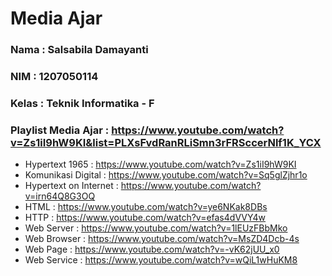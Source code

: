 # Media Ajar

### Nama  : Salsabila Damayanti
### NIM   : 1207050114
### Kelas : Teknik Informatika - F
### Playlist Media Ajar : https://www.youtube.com/watch?v=Zs1iI9hW9KI&list=PLXsFvdRanRLiSmn3rFRSccerNlf1K_YCX

- Hypertext 1965 : https://www.youtube.com/watch?v=Zs1iI9hW9KI
- Komunikasi Digital : https://www.youtube.com/watch?v=Sq5glZjhr1o
- Hypertext on Internet : https://www.youtube.com/watch?v=irn64Q8G3OQ
- HTML : https://www.youtube.com/watch?v=ye6NKak8DBs
- HTTP : https://www.youtube.com/watch?v=efas4dVVY4w
- Web Server : https://www.youtube.com/watch?v=1lEUzFBbMko
- Web Browser : https://www.youtube.com/watch?v=MsZD4Dcb-4s
- Web Page : https://www.youtube.com/watch?v=-vK62jUU_x0
- Web Service : https://www.youtube.com/watch?v=wQiL1wHuKM8
